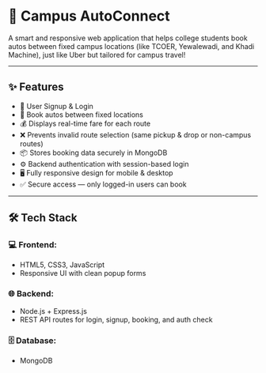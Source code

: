 # 🚖 Campus AutoConnect

A smart and responsive web application that helps college students book autos between fixed campus locations (like TCOER, Yewalewadi, and Khadi Machine), just like Uber but tailored for campus travel!

---

## ✨ Features

- 🔐 User Signup & Login
- 📍 Book autos between fixed locations
- 💰 Displays real-time fare for each route
- ❌ Prevents invalid route selection (same pickup & drop or non-campus routes)
- 📦 Stores booking data securely in MongoDB
- ⚙️ Backend authentication with session-based login
- 🖥️ Fully responsive design for mobile & desktop
- ✅ Secure access — only logged-in users can book

---

## 🛠 Tech Stack

### 💻 Frontend:
- HTML5, CSS3, JavaScript
- Responsive UI with clean popup forms

### 🌐 Backend:
- Node.js + Express.js
- REST API routes for login, signup, booking, and auth check

### 🗄️ Database:
- MongoDB
